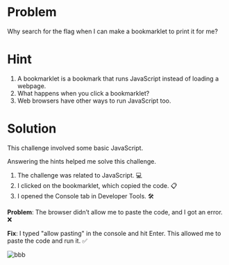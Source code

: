 # Problem
Why search for the flag when I can make a bookmarklet to print it for me?

# Hint
1. A bookmarklet is a bookmark that runs JavaScript instead of loading a webpage.
2. What happens when you click a bookmarklet?
3. Web browsers have other ways to run JavaScript too.

# Solution

This challenge involved some basic JavaScript. 

Answering the hints helped me solve this challenge.

1. The challenge was related to JavaScript. 💻
2. I clicked on the bookmarklet, which copied the code. 📋
3. I opened the Console tab in Developer Tools. 🛠️
   
**Problem**: The browser didn’t allow me to paste the code, and I got an error. ❌

**Fix**: I typed "allow pasting" in the console and hit Enter. This allowed me to paste the code and run it. ✅

![bbb](https://github.com/user-attachments/assets/7de88845-47b8-4614-91c9-2b484f74b1a5)
